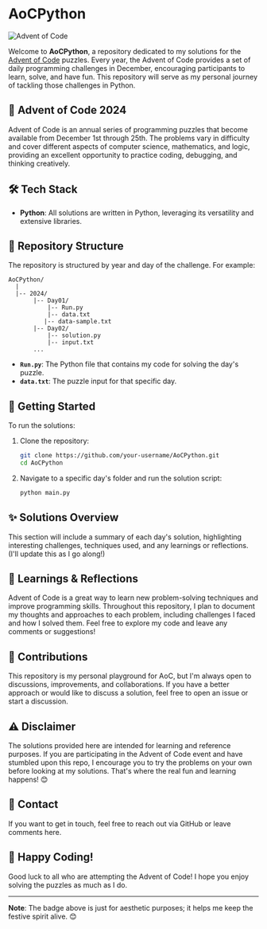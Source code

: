 # AoCPython

![Advent of Code](https://img.shields.io/badge/Advent%20of%20Code-2024-blue?style=for-the-badge)

Welcome to **AoCPython**, a repository dedicated to my solutions for the [Advent of Code](https://adventofcode.com/) puzzles. Every year, the Advent of Code provides a set of daily programming challenges in December, encouraging participants to learn, solve, and have fun. This repository will serve as my personal journey of tackling those challenges in Python.

## 🎄 Advent of Code 2024

Advent of Code is an annual series of programming puzzles that become available from December 1st through 25th. The problems vary in difficulty and cover different aspects of computer science, mathematics, and logic, providing an excellent opportunity to practice coding, debugging, and thinking creatively.

## 🛠️ Tech Stack
- **Python**: All solutions are written in Python, leveraging its versatility and extensive libraries.

## 📁 Repository Structure
The repository is structured by year and day of the challenge. For example:

```
AoCPython/
  |
  |-- 2024/
       |-- Day01/
           |-- Run.py
           |-- data.txt
          |-- data-sample.txt
       |-- Day02/
           |-- solution.py
           |-- input.txt
       ...
```

- **`Run.py`**: The Python file that contains my code for solving the day's puzzle.
- **`data.txt`**: The puzzle input for that specific day.

## 🚀 Getting Started

To run the solutions:

1. Clone the repository:

   ```bash
   git clone https://github.com/your-username/AoCPython.git
   cd AoCPython
   ```

2. Navigate to a specific day's folder and run the solution script:

   ```bash
   python main.py
   ```

## ✨ Solutions Overview
This section will include a summary of each day's solution, highlighting interesting challenges, techniques used, and any learnings or reflections. (I'll update this as I go along!)

## 📖 Learnings & Reflections
Advent of Code is a great way to learn new problem-solving techniques and improve programming skills. Throughout this repository, I plan to document my thoughts and approaches to each problem, including challenges I faced and how I solved them. Feel free to explore my code and leave any comments or suggestions!

## 🤝 Contributions
This repository is my personal playground for AoC, but I'm always open to discussions, improvements, and collaborations. If you have a better approach or would like to discuss a solution, feel free to open an issue or start a discussion.

## ⚠️ Disclaimer
The solutions provided here are intended for learning and reference purposes. If you are participating in the Advent of Code event and have stumbled upon this repo, I encourage you to try the problems on your own before looking at my solutions. That's where the real fun and learning happens! 😊

## 📧 Contact
If you want to get in touch, feel free to reach out via GitHub or leave comments here.

## 🎉 Happy Coding!
Good luck to all who are attempting the Advent of Code! I hope you enjoy solving the puzzles as much as I do.

---

**Note**: The badge above is just for aesthetic purposes; it helps me keep the festive spirit alive. 😊
